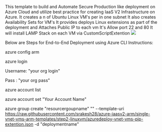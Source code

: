 <html>
<h>
This template to build and Automate Secure Production like deployment on Azure Cloud and utilize best practice for creating IaaS V2 Infrastructure on Azure.
</h>
It creates a n of Ubuntu Linux VM's per in  one subnet
It also creates  Availability Sets for VM's
It provides deploys Linux extensions as part of the deployment and Attaches Public IP to each vm
It's Allow port 22 and 80
It will install LAMP Stack on each VM via CustomScriptExtention



<a href="https://portal.azure.com/#create/Microsoft.Template/uri/https%3A%2F%2Fraw.githubusercontent.com%2Fsrakesh28%2Fdemo-working%2Fsingle-vnet-vms-arm-templates%2Fazure-single-vnet-vms%2Fazuredeploy-vnet-vms-pip-extention.json" target="_blank">
    <img src="http://azuredeploy.net/deploybutton.png"/>
</a>

Below are Steps for End-to-End Deployment using  Azure CLI Instructions:

azure config arm

azure login

Username: "your org login"

Pass : "your org pass"

azure account list

azure account set "Your Account Name"


azure group create "resourcergoupname" "<location>" --template-uri  https://raw.githubusercontent.com/srakesh28/azure-iaasv2-arm/single-vnet-vms-arm-templates/step2-linuxvm/azuredeploy-vnet-vms-pip-extention.json -d "deploymentname"


</html>
